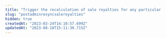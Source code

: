 ```yaml
---
title: "Trigger the recalculation of sale royalties for any particular block range."
slug: "postadminresyncsaleroyalties"
hidden: true
createdAt: "2023-03-24T14:10:57.699Z"
updatedAt: "2023-08-18T15:11:30.715Z"
---
```

